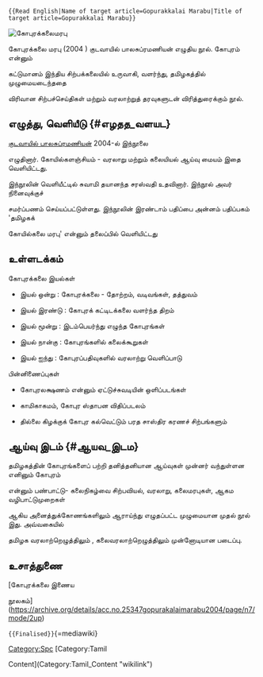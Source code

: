 ```{=mediawiki}
{{Read English|Name of target article=Gopurakkalai Marabu|Title of target article=Gopurakkalai Marabu}}
```
![கோபுரக்கலைமரபு](Gopurakkalai-marabu_FrontImage_757.jpg "கோபுரக்கலைமரபு")
கோபுரக்கலை மரபு (2004 ) குடவாயில் பாலசுப்ரமணியன் எழுதிய நூல். கோபுரம் என்னும்
கட்டுமானம் இந்திய சிற்பக்கலையில் உருவாகி, வளர்ந்து, தமிழகத்தில் முழுமையடைந்ததை
விரிவான சிற்பச்செய்திகள் மற்றும் வரலாற்றுத் தரவுகளுடன் விரித்துரைக்கும் நூல்.

## எழுத்து, வெளியீடு {#எழதத_வளயட}

[குடவாயில் பாலசுப்ரமணியன்](குடவாயில்_பாலசுப்ரமணியன் "wikilink") 2004-ல் இந்நூலை
எழுதினார். கோயில்களஞ்சியம் - வரலாறு மற்றும் கலையியல் ஆய்வு மையம் இதை வெளியிட்டது.
இந்நூலின் வெளியீட்டில் சுவாமி தயானந்த சரஸ்வதி உதவினார். இந்நூல் அவர் நினைவுக்குச்
சமர்ப்பணம் செய்யப்பட்டுள்ளது. இந்நூலின் இரண்டாம் பதிப்பை அன்னம் பதிப்பகம் \'தமிழகக்
கோயில்கலை மரபு\' என்னும் தலைப்பில் வெளியிட்டது

## உள்ளடக்கம்

கோபுரக்கலை இயல்கள்

-   இயல் ஒன்று : கோபுரக்கலை - தோற்றம், வடிவங்கள், தத்துவம்
-   இயல் இரண்டு : கோபுரக் கட்டிடக்கலை வளர்ந்த திறம்
-   இயல் மூன்று : இடம்பெயர்ந்து எழுந்த கோபுரங்கள்
-   இயல் நான்கு : கோபுரங்களில் கலைக்கூறுகள்
-   இயல் ஐந்து : கோபுரப்பதிவுகளில் வரலாற்று வெளிப்பாடு

பின்னிணைப்புகள்

-   கோபுரலக்ஷணம் என்னும் ஏட்டுச்சுவடியின் ஒளிப்படங்கள்
-   காமிகாகமம், கோபுர ஸ்தாபன விதிப்படலம்
-   தில்லை கிழக்குக் கோபுர கல்வெட்டும் பரத சாஸ்திர கரணச் சிற்பங்களும்

## ஆய்வு இடம் {#ஆயவ_இடம}

தமிழகத்தின் கோபுரங்களைப் பற்றி தனித்தனியான ஆய்வுகள் முன்னர் வந்துள்ளன எனினும் கோபுரம்
என்னும் பண்பாட்டு- கலைநிகழ்வை சிற்பவியல், வரலாறு, கலைமரபுகள், ஆகம வழிபாட்டுமுறைகள்
ஆகிய அனைத்துக்கோணங்களிலும் ஆராய்ந்து எழுதப்பட்ட முழுமையான முதல் நூல் இது. அவ்வகையில்
தமிழக வரலாற்றெழுத்திலும் , கலைவரலாற்றெழுத்திலும் முன்னோடியான படைப்பு.

## உசாத்துணை

[கோபுரக்கலை இணைய
நூலகம்](https://archive.org/details/acc.no.25347gopurakalaimarabu2004/page/n7/mode/2up)
`{{Finalised}}`{=mediawiki}

[Category:Spc](Category:Spc "wikilink") [Category:Tamil
Content](Category:Tamil_Content "wikilink")

